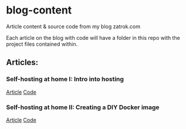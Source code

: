 # blog-content
Article content &amp; source code from my blog zatrok.com

Each article on the blog with code will have a folder in this repo with the project files contained within.

## Articles:

### Self-hosting at home I: Intro into hosting

[Article](https://zatrok.com/intro-into-hosting/)
[Code](https://github.com/bzatrok/blog-content/tree/master/intro-into-hosting)

### Self-hosting at home II: Creating a DIY Docker image

[Article](https://zatrok.com/creating-a-diy-docker-image/)
[Code](https://github.com/bzatrok/blog-content/tree/master/creating-a-diy-docker-image)